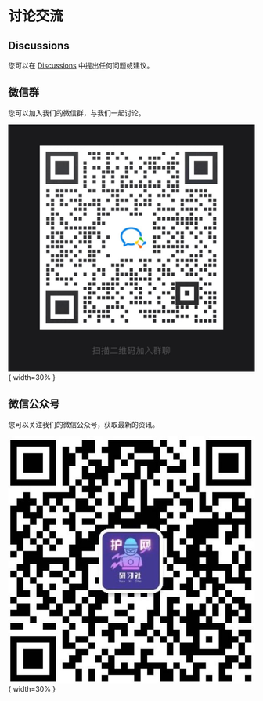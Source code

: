 # 讨论交流

## Discussions

您可以在 [Discussions](https://github.com/kangvcar/Hacking-Write-ups/discussions) 中提出任何问题或建议。

## 微信群

您可以加入我们的微信群，与我们一起讨论。

![](images/wechat_group.jpg){ width=30% }

## 微信公众号

您可以关注我们的微信公众号，获取最新的资讯。

![](images/wechat_public_account.jpg){ width=30% }